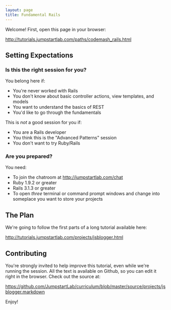 ```yaml
---
layout: page
title: Fundamental Rails
---
```


Welcome! First, open this page in your browser:

http://tutorials.jumpstartlab.com/paths/codemash_rails.html

## Setting Expectations

### Is this the right session for you?

You belong here if:

* You're never worked with Rails
* You don't know about basic controller actions, view templates, and models
* You want to understand the basics of REST
* You'd like to go through the fundamentals

This is *not* a good session for you if:

* You are a Rails developer
* You think this is the "Advanced Patterns" session
* You don't want to try Ruby/Rails

### Are you prepared?

You need:

* To join the chatroom at http://jumpstartlab.com/chat
* Ruby 1.9.2 or greater
* Rails 3.1.3 or greater
* To open *three* terminal or command prompt windows and change into someplace you want to store your projects

## The Plan

We're going to follow the first parts of a long tutorial available here:

http://tutorials.jumpstartlab.com/projects/jsblogger.html

## Contributing

You're strongly invited to help improve this tutorial, even while we're running the session. All the text is available on Github, so you can edit it right in the browser. Check out the source at:

https://github.com/JumpstartLab/curriculum/blob/master/source/projects/jsblogger.markdown

Enjoy!